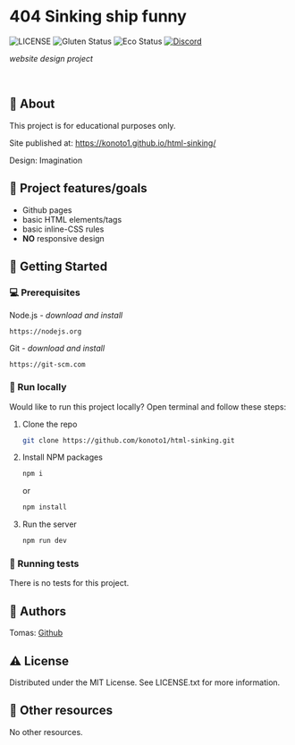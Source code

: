# 404 Sinking ship funny

![LICENSE](https://img.shields.io/badge/license-MIT-blue.svg?style=flat-square)
![Gluten Status](https://img.shields.io/badge/Gluten-Free-green.svg)
![Eco Status](https://img.shields.io/badge/ECO-Friendly-green.svg)
[![Discord](https://discord.com/api/guilds/571393319201144843/widget.png)](https://discord.gg/dRwW4rw)

_website design project_

<br>

## 🌟 About

This project is for educational purposes only.

Site published at: https://konoto1.github.io/html-sinking/

Design: Imagination

## 🎯 Project features/goals

-   Github pages
-   basic HTML elements/tags
-   basic inline-CSS rules
-   **NO** responsive design

## 🧰 Getting Started

### 💻 Prerequisites

Node.js - _download and install_

```
https://nodejs.org
```

Git - _download and install_

```
https://git-scm.com
```

### 🏃 Run locally

Would like to run this project locally? Open terminal and follow these steps:

1. Clone the repo
    ```sh
    git clone https://github.com/konoto1/html-sinking.git
    ```
2. Install NPM packages
    ```sh
    npm i
    ```
    or
    ```sh
    npm install
    ```
3. Run the server
    ```sh
    npm run dev
    ```

### 🧪 Running tests

There is no tests for this project.

## 🎅 Authors

Tomas: [Github](https://github.com/konoto1)

## ⚠️ License

Distributed under the MIT License. See LICENSE.txt for more information.

## 🔗 Other resources

No other resources.
